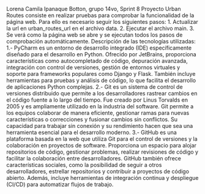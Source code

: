 Lorena Camila Ipanaque Botton, grupo 14vo, Sprint 8
Proyecto Urban Routes consiste en realizar pruebas para comprobar la funcionalidad de la página web.
Para ello es necesario seguir los siguientes pasos:
    1. Actualizar la url en urban_routes_url en el archivo data.
    2. Ejecutar el archivo main.
    3. Se verá como la página web se abre y se ejecutan todos los pasos de comprobación automáticamente.
Descripción de las tecnologías utilizadas: 
    1.- PyCharm es un entorno de desarrollo integrado (IDE) específicamente diseñado para el desarrollo en Python. Ofrecido por JetBrains, proporciona características como autocompletado de código, depuración avanzada, integración con control de versiones, gestión de entornos virtuales y soporte para frameworks populares como Django y Flask. También incluye herramientas para pruebas y análisis de código, lo que facilita el desarrollo de aplicaciones Python complejas.
    2.- Git es un sistema de control de versiones distribuido que permite a los desarrolladores rastrear cambios en el código fuente a lo largo del tiempo. Fue creado por Linus Torvalds en 2005 y es ampliamente utilizado en la industria del software. Git permite a los equipos colaborar de manera eficiente, gestionar ramas para nuevas características o correcciones y fusionar cambios sin conflictos. Su capacidad para trabajar sin conexión y su rendimiento hacen que sea una herramienta esencial para el desarrollo moderno.
    3.- GitHub es una plataforma basada en la web que utiliza Git para el control de versiones y la colaboración en proyectos de software. Proporciona un espacio para alojar repositorios de código, gestionar problemas, realizar revisiones de código y facilitar la colaboración entre desarrolladores. GitHub también ofrece características sociales, como la posibilidad de seguir a otros desarrolladores, estrellar repositorios y contribuir a proyectos de código abierto. Además, incluye herramientas de integración continua y despliegue (CI/CD) para automatizar flujos de trabajo.
